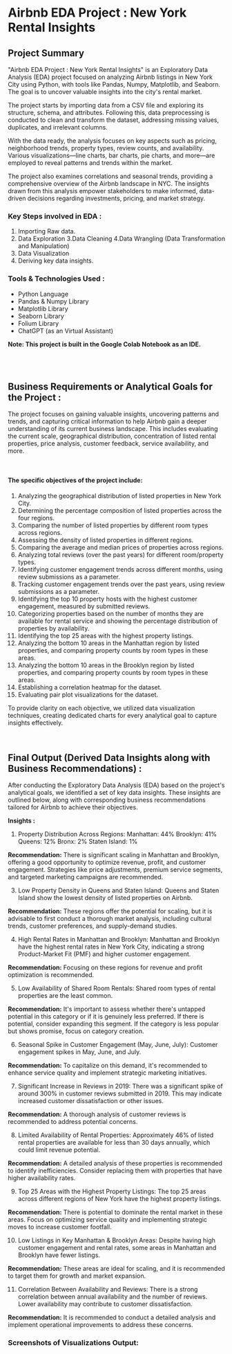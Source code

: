 # **Airbnb EDA Project : New York Rental Insights**



## **Project Summary** 

"Airbnb EDA Project : New York Rental Insights" is an Exploratory Data Analysis (EDA) project focused on analyzing Airbnb listings in New York City using Python, with tools like Pandas, Numpy, Matplotlib, and Seaborn. The goal is to uncover valuable insights into the city's rental market.

The project starts by importing data from a CSV file and exploring its structure, schema, and attributes. Following this, data preprocessing is conducted to clean and transform the dataset, addressing missing values, duplicates, and irrelevant columns.

With the data ready, the analysis focuses on key aspects such as pricing, neighborhood trends, property types, review counts, and availability. Various visualizations—line charts, bar charts, pie charts, and more—are employed to reveal patterns and trends within the market.

The project also examines correlations and seasonal trends, providing a comprehensive overview of the Airbnb landscape in NYC. The insights drawn from this analysis empower stakeholders to make informed, data-driven decisions regarding investments, pricing, and market strategy.


### **Key Steps involved in EDA :**

1. Importing Raw data.
2. Data Exploration
3.Data Cleaning
4.Data Wrangling (Data Transformation and Manipulation)
5. Data Visualization
6. Deriving key data insights.

### **Tools & Technologies Used :**

* Python Language
* Pandas & Numpy Library
* Matplotlib Library
* Seaborn Library
* Folium Library
* ChatGPT (as an Virtual Assistant)

**Note: This project is built in the Google Colab Notebook as an IDE.**

<br>
<br>

## Business Requirements or Analytical Goals for the Project :
The project focuses on gaining valuable insights, uncovering patterns and trends, and capturing critical information to help Airbnb gain a deeper understanding of its current business landscape. This includes evaluating the current scale, geographical distribution, concentration of listed rental properties, price analysis, customer feedback, service availability, and more.

<br>

#### **The specific objectives of the project include:**

1. Analyzing the geographical distribution of listed properties in New York City.
2. Determining the percentage composition of listed properties across the four regions.
3. Comparing the number of listed properties by different room types across regions.
4. Assessing the density of listed properties in different regions.
5. Comparing the average and median prices of properties across regions.
6. Analyzing total reviews (over the past years) for different room/property types.
7. Identifying customer engagement trends across different months, using review submissions as a parameter.
8. Tracking customer engagement trends over the past years, using review submissions as a parameter.
9. Identifying the top 10 property hosts with the highest customer engagement, measured by submitted reviews.
10. Categorizing properties based on the number of months they are available for rental service and showing the percentage distribution of properties by availability.
11. Identifying the top 25 areas with the highest property listings.
12. Analyzing the bottom 10 areas in the Manhattan region by listed properties, and comparing property counts by room types in these areas.
13. Analyzing the bottom 10 areas in the Brooklyn region by listed properties, and comparing property counts by room types in these areas.
14. Establishing a correlation heatmap for the dataset.
15. Evaluating pair plot visualizations for the dataset.

To provide clarity on each objective, we utilized data visualization techniques, creating dedicated charts for every analytical goal to capture insights effectively.

<br>

## **Final Output (Derived Data Insights along with Business Recommendations) :**


After conducting the Exploratory Data Analysis (EDA) based on the project's analytical goals, we identified a set of key data insights. These insights are outlined below, along with corresponding business recommendations tailored for Airbnb to achieve their objectives.

**Insights :**

1. Property Distribution Across Regions:
Manhattan: 44%
Brooklyn: 41%
Queens: 12%
Bronx: 2%
Staten Island: 1%

  **Recommendation:** There is significant scaling in Manhattan and Brooklyn, offering a good opportunity to optimize revenue, profit, and customer engagement. Strategies like price adjustments, premium service segments, and targeted marketing campaigns are recommended.


3. Low Property Density in Queens and Staten Island: Queens and Staten Island show the lowest density of listed properties on Airbnb.

  **Recommendation:** These regions offer the potential for scaling, but it is advisable to first conduct a thorough market analysis, including cultural trends, customer preferences, and supply-demand studies.


4. High Rental Rates in Manhattan and Brooklyn: Manhattan and Brooklyn have the highest rental rates in New York City, indicating a strong Product-Market Fit (PMF) and higher customer engagement.

  **Recommendation:** Focusing on these regions for revenue and profit optimization is recommended.


5. Low Availability of Shared Room Rentals: Shared room types of rental properties are the least common.

  **Recommendation:** It's important to assess whether there's untapped potential in this category or if it is genuinely less preferred. If there is potential, consider expanding this segment. If the category is less popular but shows promise, focus on category creation.


6. Seasonal Spike in Customer Engagement (May, June, July): Customer engagement spikes in May, June, and July.

  **Recommendation:** To capitalize on this demand, it's recommended to enhance service quality and implement strategic marketing initiatives.


7. Significant Increase in Reviews in 2019: There was a significant spike of around 300% in customer reviews submitted in 2019. This may indicate increased customer dissatisfaction or other issues.

**Recommendation:** A thorough analysis of customer reviews is recommended to address potential concerns.


8. Limited Availability of Rental Properties: Approximately 46% of listed rental properties are available for less than 30 days annually, which could limit revenue potential.

  **Recommendation:** A detailed analysis of these properties is recommended to identify inefficiencies. Consider replacing them with properties that have higher availability rates.


9. Top 25 Areas with the Highest Property Listings: The top 25 areas across different regions of New York have the highest property listings.

  **Recommendation:** There is potential to dominate the rental market in these areas. Focus on optimizing service quality and implementing strategic moves to increase customer footfall.


10. Low Listings in Key Manhattan & Brooklyn Areas: Despite having high customer engagement and rental rates, some areas in Manhattan and Brooklyn have fewer listings.

  **Recommendation:** These areas are ideal for scaling, and it is recommended to target them for growth and market expansion.


11. Correlation Between Availability and Reviews: There is a strong correlation between annual availability and the number of reviews. Lower availability may contribute to customer dissatisfaction.

  **Recommendation:** It is recommended to conduct a detailed analysis and implement operational improvements to address these concerns.


### **Screenshots of Visualizations Output:**
